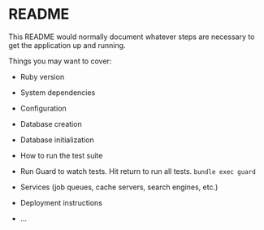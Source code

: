 # README

This README would normally document whatever steps are necessary to get the
application up and running.

Things you may want to cover:

* Ruby version

* System dependencies

* Configuration

* Database creation

* Database initialization

* How to run the test suite

* Run Guard to watch tests. Hit return to run all tests.
`bundle exec guard`

* Services (job queues, cache servers, search engines, etc.)

* Deployment instructions

* ...
